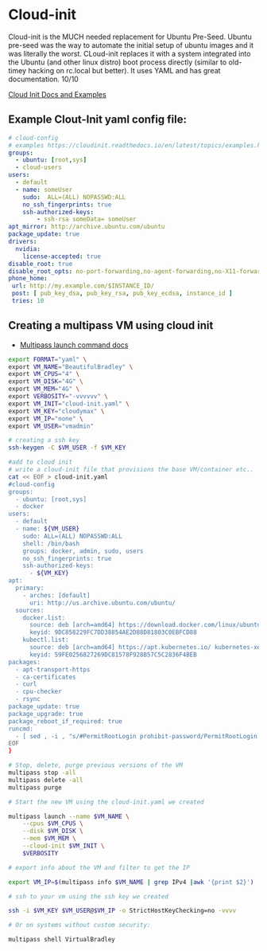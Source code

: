 # Cloud-init

Cloud-init is the MUCH needed replacement for Ubuntu Pre-Seed.
Ubuntu pre-seed was the way to automate the initial setup of ubuntu images and it was literally the worst. CLoud-init replaces it with a system integrated into the Ubuntu (and other linux distro) boot process directly (similar to old-timey hacking on rc.local but better). It uses YAML and has great documentation. 10/10

[Cloud Init Docs and Examples](https://cloudinit.readthedocs.io/en/latest/topics/examples.html)


## Example Clout-Init yaml config file:

```yaml
# cloud-config
# examples https://cloudinit.readthedocs.io/en/latest/topics/examples.html
groups:
  - ubuntu: [root,sys]
  - cloud-users
users:
  - default
  - name: someUser
    sudo:  ALL=(ALL) NOPASSWD:ALL
    no_ssh_fingerprints: true
    ssh-authorized-keys:
        - ssh-rsa someData= someUser
apt_mirror: http://archive.ubuntu.com/ubuntu
package_update: true
drivers:
  nvidia:
    license-accepted: true
disable_root: true
disable_root_opts: no-port-forwarding,no-agent-forwarding,no-X11-forwarding,command="echo 'Please login as the user \"$USER\" rather than the user \"root\".';echo;sleep 10"
phone_home:
 url: http://my.example.com/$INSTANCE_ID/
 post: [ pub_key_dsa, pub_key_rsa, pub_key_ecdsa, instance_id ]
 tries: 10

```


## Creating a multipass VM using cloud init

- [Multipass launch command docs](https://multipass.run/docs/launch-command)

```bash
export FORMAT="yaml" \
export VM_NAME="BeautifulBradley" \
export VM_CPUS="4" \
export VM_DISK="4G" \
export VM_MEM="4G" \
export VERBOSITY="-vvvvvv" \
export VM_INIT="cloud-init.yaml" \
export VM_KEY="cloudymax" \
export VM_IP="none" \
export VM_USER="vmadmin"

# creating a ssh key
ssh-keygen -C $VM_USER -f $VM_KEY

#add to cloud init
# write a cloud-init file that provisions the base VM/container etc..
cat << EOF > cloud-init.yaml
#cloud-config
groups:
  - ubuntu: [root,sys]
  - docker
users:
  - default
  - name: ${VM_USER}
    sudo: ALL=(ALL) NOPASSWD:ALL
    shell: /bin/bash
    groups: docker, admin, sudo, users
    no_ssh_fingerprints: true
    ssh-authorized-keys:
      - ${VM_KEY}
apt:
  primary:
    - arches: [default]
      uri: http://us.archive.ubuntu.com/ubuntu/
  sources:
    docker.list:
      source: deb [arch=amd64] https://download.docker.com/linux/ubuntu ${VM_IMAGE} stable
      keyid: 9DC858229FC7DD38854AE2D88D81803C0EBFCD88
    kubectl.list:
      source: deb [arch=amd64] https://apt.kubernetes.io/ kubernetes-xenial main
      keyid: 59FE0256827269DC81578F928B57C5C2836F4BEB
packages:
  - apt-transport-https
  - ca-certificates
  - curl
  - cpu-checker
  - rsync
package_update: true
package_upgrade: true
package_reboot_if_required: true
runcmd:
  - [ sed , -i , "s/#PermitRootLogin prohibit-password/PermitRootLogin no/g" , /etc/ssh/sshd_config ]
EOF
}

# Stop, delete, purge previous versions of the VM
multipass stop -all
multipass delete -all
multipass purge

# Start the new VM using the cloud-init.yaml we created

multipass launch --name $VM_NAME \
    --cpus $VM_CPUS \
    --disk $VM_DISK \
    --mem $VM_MEM \
    --cloud-init $VM_INIT \
    $VERBOSITY

# export info about the VM and filter to get the IP

export VM_IP=$(multipass info $VM_NAME | grep IPv4 |awk '{print $2}')

# ssh to your vm using the ssh key we created

ssh -i $VM_KEY $VM_USER@$VM_IP -o StrictHostKeyChecking=no -vvvv

# Or on systems without custom security:

multipass shell VirtualBradley

```
